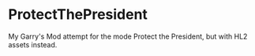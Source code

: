 # ProtectThePresident
My Garry's Mod attempt for the mode Protect the President, but with HL2 assets instead.

